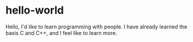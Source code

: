 # hello-world
Hello, I'd like to learn programming with people.
I have already learned the basis C and C++, and I feel like to learn more.
